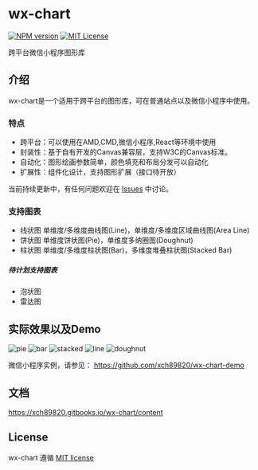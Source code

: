 # wx-chart
[![NPM version][npm-version-image]][npm-url]
[![MIT License][license-image]][license-url]

跨平台微信小程序图形库

## 介绍
wx-chart是一个适用于跨平台的图形库，可在普通站点以及微信小程序中使用。

### 特点
* 跨平台：可以使用在AMD,CMD,微信小程序,React等环境中使用
* 封装性：基于自有开发的Canvas兼容层，支持W3C的Canvas标准。
* 自动化：图形绘画参数简单，颜色填充和布局分发可以自动化
* 扩展性：组件化设计，支持图形扩展（接口待开放）

当前持续更新中，有任何问题欢迎在 [Issues](https://github.com/xch89820/wx-chart/issues) 中讨论。

### 支持图表
* 线状图
  单维度/多维度曲线图(Line)，单维度/多维度区域曲线图(Area Line)
* 饼状图
  单维度饼状图(Pie)，单维度多纳圈图(Doughnut)
* 柱状图
  单维度/多维度柱状图(Bar)，多维度堆叠柱状图(Stacked Bar)

##### 待计划支持图表
* 泡状图
* 雷达图

## 实际效果以及Demo
![pie](https://cloud.githubusercontent.com/assets/4920540/26517971/893602c2-42d7-11e7-9009-3cdfebf16f63.JPG)
![bar](https://cloud.githubusercontent.com/assets/4920540/26517970/8933f522-42d7-11e7-8e78-a93c567f3bc0.JPG)
![stacked](https://cloud.githubusercontent.com/assets/4920540/26517972/8937459c-42d7-11e7-9fe9-eaf8acc2e852.JPG)
![line](https://cloud.githubusercontent.com/assets/4920540/26517973/89460140-42d7-11e7-8576-e1503e7cf4df.JPG)
![doughnut](https://cloud.githubusercontent.com/assets/4920540/26517974/894c57a2-42d7-11e7-9856-a300fa72a2c8.JPG)

微信小程序实例，请参见：
https://github.com/xch89820/wx-chart-demo

## 文档
https://xch89820.gitbooks.io/wx-chart/content

## License

wx-chart 遵循 [MIT license](http://opensource.org/licenses/MIT)

[license-image]: http://img.shields.io/badge/license-MIT-blue.svg?style=flat
[license-url]: http://opensource.org/licenses/MIT

[npm-url]: https://www.npmjs.com/package/wx-chart
[npm-version-image]: http://img.shields.io/npm/v/wx-chart.svg?style=flat
[npm-downloads-image]: http://img.shields.io/npm/dm/wx-chart.svg?style=flat
